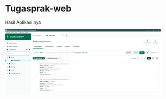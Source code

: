 # Tugasprak-web

Hasil Aplikasi nya 

![alt text](https://github.com/nasywahdarraini20/Tugasprak-web/blob/main/MongoDB%20Compass%2012_29_2023%2012_59_36%20AM.png?raw=true)
